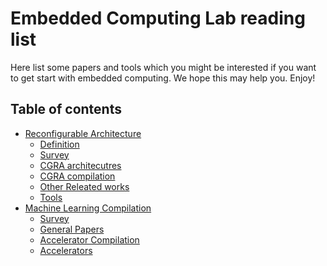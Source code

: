 # Embedded Computing Lab reading list
Here list some papers and tools which you might be interested if you want to get start with embedded computing. We hope this may help you.
Enjoy!
## Table of contents
- [Reconfigurable Architecture](cgra.md)
  - [Definition](cgra.md#definition)
  - [Survey](cgra.md#survey)
  - [CGRA architecutres](cgra.md#architectures)
  - [CGRA compilation](cgra.md#compilation)
  - [Other Releated works](cgra.md#releated-works)
  - [Tools](cgra.md#tools)
- [Machine Learning Compilation](mlc.md)
  - [Survey](mlc.md#survey)
  - [General Papers](mlc.md#general-papers)
  - [Accelerator Compilation](mlc.md#accelerator-compilation)
  - [Accelerators](mlc.md#accelerators)	

